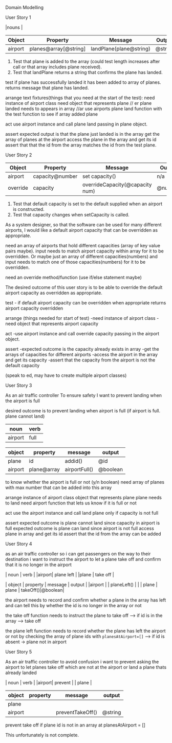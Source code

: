 Domain Modelling

User Story 1

|nouns |


| Object | Property | Message | Output |
| ------ | -------- | ------- | -------|
|airport | planes@array[@string]|landPlane(plane@string)| @string|

1. Test that plane is added to the array (could test length increases after call or that array includes plane received).
2. Test that landPlane returns a string that confirms the plane has landed.


test
if plane has successfully landed it has been added to array of planes.
returns message that plane has landed.

arrange
text fixtures(things that you need at the start of the test):
need instance of airport class
need object that represents plane
// er plane landed needs to appears in array
//ar use airports plane land function with the test function to see if array added plane

act
use airport instance and call plane land passing in plane object.

assert
expected output is that the plane just landed is in the array 
get the array of planes at the airport
access the plane in the array and get its id
assert that that the id from the array matches the id from the test plane.

User Story 2

| Object | Property      | Message | Output |
| ------ | ------------  | ------- | ------ |
|airport |capacity@number|set capacity()|n/a|
|override| capacity |overrideCapacity(@capacity num)| @number|

1. Test that default capacity is set to the default supplied when an airport is constructed.
2. Test that capacity changes when setCapacity is called.

As a system designer, so that the software can be used for many different airports, I would like a default airport capacity that can be overridden as appropriate.

need an array of airports that hold different capacities (array of key value pairs maybe).
input needs to match airport capacity within array for it to be overridden. Or maybe just an array of different capacities(numbers) and input needs to match one of those capacities(numbers) for it to be overridden. 

need an override method/function (use if/else statement maybe)

The desired outcome of this user story is to be able to override the default airport capacity as overridden as appropriate.

test - if default airport capacity can be overridden when appropriate
returns airport capacity overridden

arrange (things needed for start of test)
-need instance of airport class
-need object that represents airport capacity

act
-use airport instance and call override capacity passing in the airport object.

assert
-expected outcome is the capacity already exists in array
-get the arrays of capacities for different airports
-access the airport in the array and get its capacity
-assert that the capacity from the airport is not the default capacity

(speak to ed, may have to create multiple airport classes)


User Story 3

As an air traffic controller
To ensure safety
I want to prevent landing when the airport is full

desired outcome is to prevent landing when airport is full
(if airport is full. plane cannot land)

| noun | verb |
|------|------|
|airport|full |

| object | property | message | output |
| ------ | -------- | ------- | ------ |
| plane  | id      | addid()  | @id     |
|airport |plane@array|airportFull()|@boolean|

to know whether the airport is full or not (y/n boolean)
need array of planes with max number that can be added into this array

arrange 
instance of airport class
object that represents plane
plane needs to land 
need airport function that lets us know if it is full or not

act
use the airport instance and call land plane only if capacity is not full

assert
expected outcome is plane cannot land since capacity in airport is full
expected outcome is plane can land since airport is not full
access plane in array and get its id
assert that the id from the array can be added 

User Story 4

as an air traffic controller 
so i can get passengers on the way to their destination
i want to instruct the airport to let a plane take off and confirm that it is no longer in the airport

| noun | verb |
|airport| plane left |
|plane | take off |

| object | property | message | output |
|airport |          | planeLeft() |    |
| plane  | plane    | takeOff()|@boolean|

the airport needs to record and confirm whether a plane in the array has left and can tell this by whether the id is no longer in the array or not

the take off function needs to instruct the plane to take off
--> if id is in the array --> take off

the plane left function needs to record whether the plane has left the airport or not by checking the array of plane ids with `planesAtAirport=[]`
--> if id is absent -> plane not in airport


User Story 5

As an air traffic controller
to avoid confusion
i want to prevent asking the airport to let planes take off which are not at the airport or land a plane thats already landed

| noun | verb |
|airport| prevent |
| plane | 

| object | property | message | output |
| ------ | -------- | ------- | ------ |
| plane  |          |         |        |
|airport |          | preventTakeOff() | @string |


prevent take off if plane id is not in an array at planesAtAirport = []

This unfortunately is not complete.
